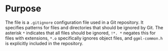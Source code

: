# Purpose
The file is a `.gitignore` configuration file used in a Git repository. It specifies patterns for files and directories that should be ignored by Git. The asterisk `*` indicates that all files should be ignored, `!*. *` negates this for files with extensions, `*.o` specifically ignores object files, and `ggml-common.h` is explicitly included in the repository.
